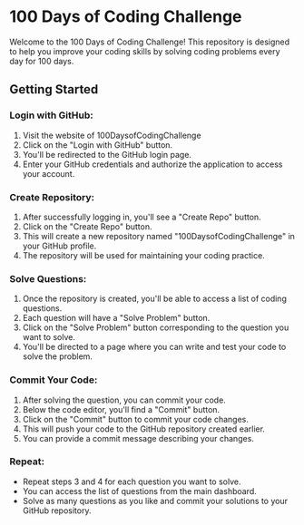 # 100 Days of Coding Challenge

Welcome to the 100 Days of Coding Challenge! This repository is designed to help you improve your coding skills by solving coding problems every day for 100 days.

## Getting Started

### Login with GitHub:
1. Visit the website of 100DaysofCodingChallenge
2. Click on the "Login with GitHub" button.
3. You'll be redirected to the GitHub login page.
4. Enter your GitHub credentials and authorize the application to access your account.

### Create Repository:
1. After successfully logging in, you'll see a "Create Repo" button.
2. Click on the "Create Repo" button.
3. This will create a new repository named "100DaysofCodingChallenge" in your GitHub profile.
4. The repository will be used for maintaining your coding practice.

### Solve Questions:
1. Once the repository is created, you'll be able to access a list of coding questions.
2. Each question will have a "Solve Problem" button.
3. Click on the "Solve Problem" button corresponding to the question you want to solve.
4. You'll be directed to a page where you can write and test your code to solve the problem.

### Commit Your Code:
1. After solving the question, you can commit your code.
2. Below the code editor, you'll find a "Commit" button.
3. Click on the "Commit" button to commit your code changes.
4. This will push your code to the GitHub repository created earlier.
5. You can provide a commit message describing your changes.

### Repeat:
- Repeat steps 3 and 4 for each question you want to solve.
- You can access the list of questions from the main dashboard.
- Solve as many questions as you like and commit your solutions to your GitHub repository.

    